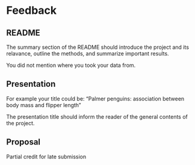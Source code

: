 Feedback
================

## README

The summary section of the README should introduce the project and its
relavance, outline the methods, and summarize important results.

You did not mention where you took your data from.

## Presentation

For example your title could be: “Palmer penguins: association between
body mass and flipper length”

The presentation title should inform the reader of the general contents
of the project.

## Proposal

Partial credit for late submission
